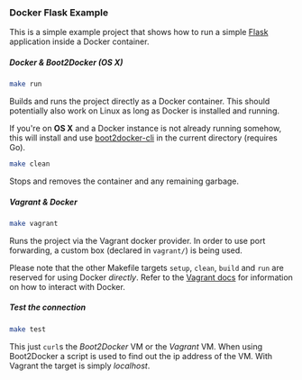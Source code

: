 ### Docker Flask Example

This is a simple example project that shows how to run a simple [Flask](http://flask.pocoo.org) application inside a Docker container.

##### Docker & Boot2Docker (OS X)

```bash
make run
```

Builds and runs the project directly as a Docker container. This should potentially also work on Linux as long as Docker is installed and running.

If you're on **OS X** and a Docker instance is not already running somehow, this will install and use [boot2docker-cli](https://github.com/boot2docker/boot2docker-cli) in the current directory (requires Go).

```bash
make clean
```

Stops and removes the container and any remaining garbage.

##### Vagrant & Docker

```bash
make vagrant
```

Runs the project via the Vagrant docker provider. In order to use port forwarding, a custom box (declared in `vagrant/`) is being used.

Please note that the other Makefile targets `setup`, `clean`, `build` and `run` are reserved for using Docker *directly*. Refer to the [Vagrant docs](https://docs.vagrantup.com/v2/docker/index.html) for information on how to interact with Docker.

##### Test the connection

```bash
make test
```

This just `curl`s the *Boot2Docker* VM or the *Vagrant* VM. When using Boot2Docker a script is used to find out the ip address of the VM. With Vagrant the target is simply *localhost*.
